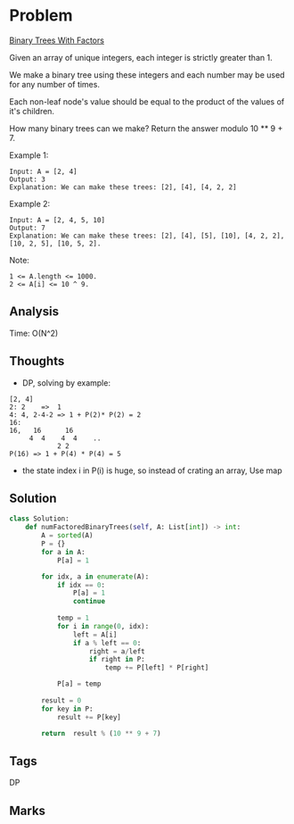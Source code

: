 # Problem
[Binary Trees With Factors](https://leetcode.com/problems/binary-trees-with-factors)

Given an array of unique integers, each integer is strictly greater than 1.

We make a binary tree using these integers and each number may be used for any number of times.

Each non-leaf node's value should be equal to the product of the values of it's children.

How many binary trees can we make?  Return the answer modulo 10 ** 9 + 7.

Example 1:
```
Input: A = [2, 4]
Output: 3
Explanation: We can make these trees: [2], [4], [4, 2, 2]
```
Example 2:
```
Input: A = [2, 4, 5, 10]
Output: 7
Explanation: We can make these trees: [2], [4], [5], [10], [4, 2, 2], [10, 2, 5], [10, 5, 2].
 ```

Note:
```
1 <= A.length <= 1000.
2 <= A[i] <= 10 ^ 9.
```
## Analysis
Time: O(N^2)

## Thoughts
- DP, solving by example:
```
[2, 4] 
2: 2    =>  1
4: 4, 2-4-2 => 1 + P(2)* P(2) = 2
16:
16,   16      16
     4  4    4  4    ..     
            2 2
P(16) => 1 + P(4) * P(4) = 5            
```
- the state index i in P(i) is huge, so instead of crating an array,
  Use map 

## Solution
```python
class Solution:
    def numFactoredBinaryTrees(self, A: List[int]) -> int:
        A = sorted(A)
        P = {}
        for a in A:
            P[a] = 1

        for idx, a in enumerate(A):
            if idx == 0:
                P[a] = 1
                continue
            
            temp = 1
            for i in range(0, idx):
                left = A[i]
                if a % left == 0:
                    right = a/left
                    if right in P:
                        temp += P[left] * P[right] 

            P[a] = temp 
        
        result = 0
        for key in P:
            result += P[key]

        return  result % (10 ** 9 + 7)
```

## Tags
DP


## Marks

[comment]: <timestamp:2019-06-10>